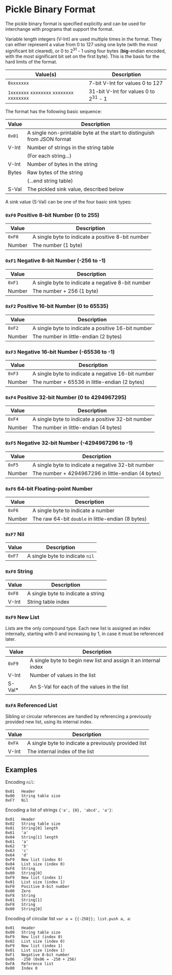 
Pickle Binary Format
====================

The pickle binary format is specified explicitly and can be used for interchange with programs that
support the format.

Variable length integers (V-Int) are used multiple times in the format.  They can either represent a
value from 0 to 127 using one byte (with the most significant bit cleared), or 0 to
2<sup>31</sup> - 1 using four bytes (**big**-endian encoded, with the most significant bit set on
the first byte).  This is the basis for the hard limits of the format.

| Value(s)                                    | Description                                     |
|---------------------------------------------|-------------------------------------------------|
| `0xxxxxxx`                                  | 7-bit V-Int for values 0 to 127                 |
| `1xxxxxxx` `xxxxxxxx` `xxxxxxxx` `xxxxxxxx` | 31-bit V-Int for values 0 to 2<sup>31</sup> - 1 |

The format has the following basic sequence:

| Value  | Description                                                              |
|--------|--------------------------------------------------------------------------|
| `0x01` | A single non-printable byte at the start to distinguish from JSON format |
| V-Int  | Number of strings in the string table                                    |
|        | (For each string...)                                                     |
| V-Int  | Number of bytes in the string                                            |
| Bytes  | Raw bytes of the string                                                  |
|        | (...end string table)                                                    |
| S-Val  | The pickled sink value, described below                                  |

A sink value (S-Val) can be one of the four basic sink types:

### `0xF0` Positive 8-bit Number (0 to 255)

| Value  | Description                                       |
|--------|---------------------------------------------------|
| `0xF0` | A single byte to indicate a positive 8-bit number |
| Number | The number (1 byte)                               |

### `0xF1` Negative 8-bit Number (-256 to -1)

| Value  | Description                                       |
|--------|---------------------------------------------------|
| `0xF1` | A single byte to indicate a negative 8-bit number |
| Number | The number + 256 (1 byte)                         |

### `0xF2` Positive 16-bit Number (0 to 65535)

| Value  | Description                                        |
|--------|----------------------------------------------------|
| `0xF2` | A single byte to indicate a positive 16-bit number |
| Number | The number in little-endian (2 bytes)              |

### `0xF3` Negative 16-bit Number (-65536 to -1)

| Value  | Description                                        |
|--------|----------------------------------------------------|
| `0xF3` | A single byte to indicate a negative 16-bit number |
| Number | The number + 65536 in little-endian (2 bytes)      |

### `0xF4` Positive 32-bit Number (0 to 4294967295)

| Value  | Description                                        |
|--------|----------------------------------------------------|
| `0xF4` | A single byte to indicate a positive 32-bit number |
| Number | The number in little-endian (4 bytes)              |

### `0xF5` Negative 32-bit Number (-4294967296 to -1)

| Value  | Description                                        |
|--------|----------------------------------------------------|
| `0xF5` | A single byte to indicate a negative 32-bit number |
| Number | The number + 4294967296 in little-endian (4 bytes) |

### `0xF6` 64-bit Floating-point Number

| Value   | Description                                        |
|---------|----------------------------------------------------|
| `0xF6`  | A single byte to indicate a number                 |
| Number  | The raw 64-bit `double` in little-endian (8 bytes) |

### `0xF7` Nil

| Value  | Description                     |
|--------|---------------------------------|
| `0xF7` | A single byte to indicate `nil` |

### `0xF8` String

| Value   | Description                            |
|---------|----------------------------------------|
| `0xF8`  | A single byte to indicate a string     |
| V-Int   | String table index                     |

### `0xF9` New List

Lists are the only compound type.  Each new list is assigned an index internally, starting with 0
and increasing by 1, in case it must be referenced later.

| Value  | Description                                                        |
|--------|--------------------------------------------------------------------|
| `0xF9` | A single byte to begin new list and assign it an internal index    |
| V-Int  | Number of values in the list                                       |
| S-Val* | An S-Val for each of the values in the list                        |

### `0xFA` Referenced List

Sibling or circular references are handled by referencing a previously provided new list, using its
internal index.

| Value  | Description                                          |
|--------|------------------------------------------------------|
| `0xFA` | A single byte to indicate a previously provided list |
| V-Int  | The internal index of the list                       |

## Examples

Encoding `nil`:

```
0x01   Header
0x00   String table size
0xF7   Nil
```

Encoding a list of strings `{'a', {0}, 'abcd', 'a'}`:

```
0x01   Header
0x02   String table size
0x01   String[0] length
0x61   'a'
0x04   String[1] length
0x61   'a'
0x62   'b'
0x63   'c'
0x64   'd'
0xF9   New list (index 0)
0x04   List size (index 0)
0xF8   String
0x00   String[0]
0xF9   New list (index 1)
0x01   List size (index 1)
0xF0   Positive 8-bit number
0x00   Zero
0xF8   String
0x01   String[1]
0xF8   String
0x00   String[0]
```

Encoding of circular list `var a = {{-250}}; list.push a, a`:

```
0x01   Header
0x00   String table size
0xF9   New list (index 0)
0x02   List size (index 0)
0xF9   New list (index 1)
0x01   List size (index 1)
0xF1   Negative 8-bit number
0x06   -250 (0x06 = -250 + 256)
0xFA   Reference list
0x00   Index 0
```
